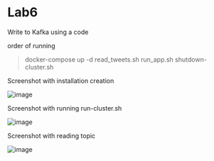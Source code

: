 # Lab6
 Write to Kafka using a code

order of running 
> docker-compose up -d
> read_tweets.sh
> run_app.sh
> shutdown-cluster.sh

Screenshot with installation creation

![image](https://user-images.githubusercontent.com/102665740/173093658-9ad72eec-d104-4f84-9539-9fa925cf8492.png)

Screenshot with running run-cluster.sh 

![image](https://user-images.githubusercontent.com/102665740/173094560-fd3f1617-f958-4ef5-9ee0-c0dbb3e64db7.png)


Screenshot with reading topic

![image](https://user-images.githubusercontent.com/102665740/173104410-88304c5f-35ff-4830-8e1e-6c8684882d78.png)
